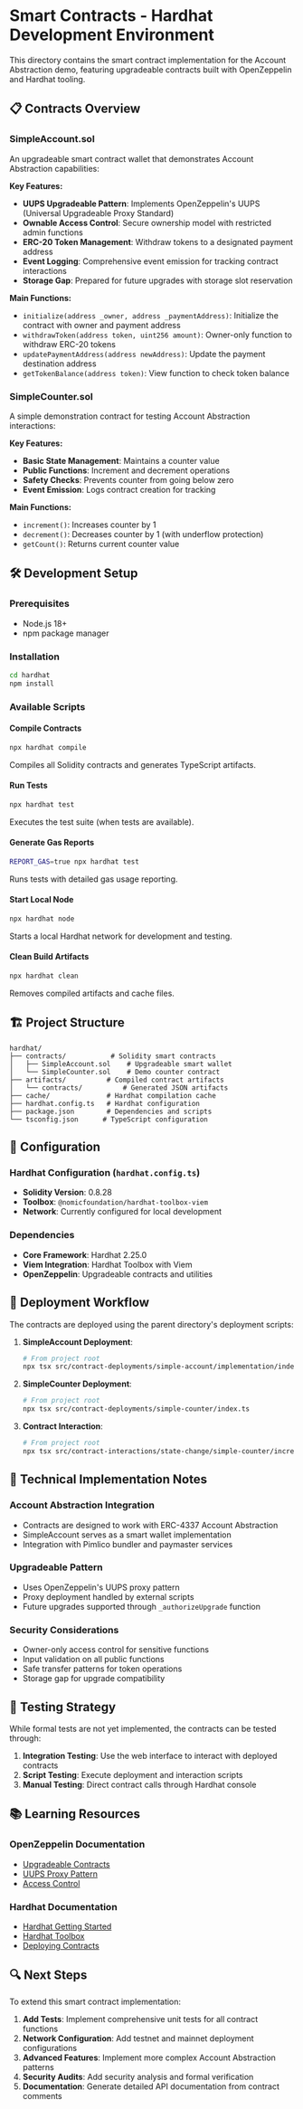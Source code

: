 # Smart Contracts - Hardhat Development Environment

This directory contains the smart contract implementation for the Account Abstraction demo, featuring upgradeable contracts built with OpenZeppelin and Hardhat tooling.

## 📋 Contracts Overview

### SimpleAccount.sol
An upgradeable smart contract wallet that demonstrates Account Abstraction capabilities:

**Key Features:**
- **UUPS Upgradeable Pattern**: Implements OpenZeppelin's UUPS (Universal Upgradeable Proxy Standard)
- **Ownable Access Control**: Secure ownership model with restricted admin functions
- **ERC-20 Token Management**: Withdraw tokens to a designated payment address
- **Event Logging**: Comprehensive event emission for tracking contract interactions
- **Storage Gap**: Prepared for future upgrades with storage slot reservation

**Main Functions:**
- `initialize(address _owner, address _paymentAddress)`: Initialize the contract with owner and payment address
- `withdrawToken(address token, uint256 amount)`: Owner-only function to withdraw ERC-20 tokens
- `updatePaymentAddress(address newAddress)`: Update the payment destination address
- `getTokenBalance(address token)`: View function to check token balance

### SimpleCounter.sol
A simple demonstration contract for testing Account Abstraction interactions:

**Key Features:**
- **Basic State Management**: Maintains a counter value
- **Public Functions**: Increment and decrement operations
- **Safety Checks**: Prevents counter from going below zero
- **Event Emission**: Logs contract creation for tracking

**Main Functions:**
- `increment()`: Increases counter by 1
- `decrement()`: Decreases counter by 1 (with underflow protection)
- `getCount()`: Returns current counter value

## 🛠️ Development Setup

### Prerequisites
- Node.js 18+
- npm package manager

### Installation
```bash
cd hardhat
npm install
```

### Available Scripts

#### Compile Contracts
```bash
npx hardhat compile
```
Compiles all Solidity contracts and generates TypeScript artifacts.

#### Run Tests
```bash
npx hardhat test
```
Executes the test suite (when tests are available).

#### Generate Gas Reports
```bash
REPORT_GAS=true npx hardhat test
```
Runs tests with detailed gas usage reporting.

#### Start Local Node
```bash
npx hardhat node
```
Starts a local Hardhat network for development and testing.

#### Clean Build Artifacts
```bash
npx hardhat clean
```
Removes compiled artifacts and cache files.

## 🏗️ Project Structure

```
hardhat/
├── contracts/           # Solidity smart contracts
│   ├── SimpleAccount.sol    # Upgradeable smart wallet
│   └── SimpleCounter.sol    # Demo counter contract
├── artifacts/          # Compiled contract artifacts
│   └── contracts/          # Generated JSON artifacts
├── cache/              # Hardhat compilation cache
├── hardhat.config.ts   # Hardhat configuration
├── package.json        # Dependencies and scripts
└── tsconfig.json      # TypeScript configuration
```

## 🔧 Configuration

### Hardhat Configuration (`hardhat.config.ts`)
- **Solidity Version**: 0.8.28
- **Toolbox**: `@nomicfoundation/hardhat-toolbox-viem`
- **Network**: Currently configured for local development

### Dependencies
- **Core Framework**: Hardhat 2.25.0
- **Viem Integration**: Hardhat Toolbox with Viem
- **OpenZeppelin**: Upgradeable contracts and utilities

## 🚀 Deployment Workflow

The contracts are deployed using the parent directory's deployment scripts:

1. **SimpleAccount Deployment**:
   ```bash
   # From project root
   npx tsx src/contract-deployments/simple-account/implementation/index.ts
   ```

2. **SimpleCounter Deployment**:
   ```bash
   # From project root
   npx tsx src/contract-deployments/simple-counter/index.ts
   ```

3. **Contract Interaction**:
   ```bash
   # From project root
   npx tsx src/contract-interactions/state-change/simple-counter/increment/index.ts --cntr 0x[CONTRACT_ADDRESS]
   ```

## 📝 Technical Implementation Notes

### Account Abstraction Integration
- Contracts are designed to work with ERC-4337 Account Abstraction
- SimpleAccount serves as a smart wallet implementation
- Integration with Pimlico bundler and paymaster services

### Upgradeable Pattern
- Uses OpenZeppelin's UUPS proxy pattern
- Proxy deployment handled by external scripts
- Future upgrades supported through `_authorizeUpgrade` function

### Security Considerations
- Owner-only access control for sensitive functions
- Input validation on all public functions
- Safe transfer patterns for token operations
- Storage gap for upgrade compatibility

## 🧪 Testing Strategy

While formal tests are not yet implemented, the contracts can be tested through:

1. **Integration Testing**: Use the web interface to interact with deployed contracts
2. **Script Testing**: Execute deployment and interaction scripts
3. **Manual Testing**: Direct contract calls through Hardhat console

## 📚 Learning Resources

### OpenZeppelin Documentation
- [Upgradeable Contracts](https://docs.openzeppelin.com/contracts/4.x/upgradeable)
- [UUPS Proxy Pattern](https://docs.openzeppelin.com/contracts/4.x/api/proxy#UUPSUpgradeable)
- [Access Control](https://docs.openzeppelin.com/contracts/4.x/access-control)

### Hardhat Documentation
- [Hardhat Getting Started](https://hardhat.org/getting-started/)
- [Hardhat Toolbox](https://hardhat.org/hardhat-runner/docs/other-guides/hardhat-toolbox)
- [Deploying Contracts](https://hardhat.org/tutorial/deploying-to-a-live-network)

## 🔍 Next Steps

To extend this smart contract implementation:

1. **Add Tests**: Implement comprehensive unit tests for all contract functions
2. **Network Configuration**: Add testnet and mainnet deployment configurations
3. **Advanced Features**: Implement more complex Account Abstraction patterns
4. **Security Audits**: Add security analysis and formal verification
5. **Documentation**: Generate detailed API documentation from contract comments